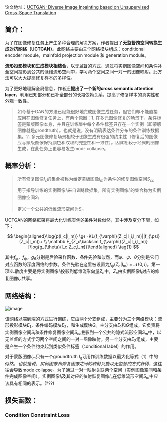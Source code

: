 论文地址：[UCTGAN: Diverse Image Inpainting based on Unsupervised Cross-Space Translation](https://openaccess.thecvf.com/content_CVPR_2020/papers/Zhao_UCTGAN_Diverse_Image_Inpainting_Based_on_Unsupervised_Cross-Space_Translation_CVPR_2020_paper.pdf)

## 简介：

为了在图像修复任务上产生多种合理的解决方案，作者提出了**无监督跨空间转换生成对抗网络（UCTGAN）**。此网络主要由三个网络模块组成：conditional encoder module，mainfold projection module 和 generation module。 

**流形投影模块和生成模块相结合**，以无监督的方式，通过将实例图像空间和条件补全空间投影到公共的低维流形空间中，学习两个空间之间一对一的图像映射。此方法可以大大提高修复样本的多样性。

为了更好地理解全局信息，作者还**提出了一个新的cross semantic attention layer**，利用已知部分和已补全部分的长期依赖关系，提高了修复样本的真实性和外观一致性。

> 如今基于GAN的方法已经能很好地完成图像生成任务，但它们却不能直接应用在图像修复任务上，有两个原因：1. 在多元图像修复的场景下，条件标签是蒙版图像本身，并且在训练集中每个条件标签只存在一个实例（即蒙版图像就是grondtruth）。也就是说，没有明确表达条件分布的条件训练数据集。2. 多元图像修复场景相较于图像生成有很强的约束性（修复后的图像应与蒙版图像保持颜色和纹理的完整性和一致性）。因此相较于经典的图像生成，在此任务上更容易发生mode collapse。

## **概率分析：**

> 所有修复图像$I_c$的集合被称为给定蒙版图像$I_m$为条件的修复图像空间$S_{cc}$
> 
> 用于指导训练的实例图像$I_i$来自训练数据集，所有实例图像$I_i$的集合称为实例图像空间$S_i$
> 
> 定义一个公共的低维流形空间为$S_m$

UCTGAN的网络框架将最大化训练实例的条件对数似然，其中涉及变分下限，如下：

$$
\begin{aligned}\log{p(I_c|I_m)} \ge -KL(f_{\varphi}(Z_c|I_i,I_m)||f_{\psi}(Z_c|I_m))+ \\ \mathbb E_{Z_c\backsim f_{\varphi}(Z_c|I_i,I_m)}[\log{g_{\theta}(I_c|Z_c,I_m)}]\end{aligned} \tag{1}
$$

其中$f_{\varphi}$，$f_{\psi}$，$g_{\theta}$分别是后验采样函数、条件先验和似然，而$\varphi 、\psi 、\theta$分别是它们对应函数的深度网络的参数。条件先验在这里被设置为$f_{\psi}(Z_c|I_m)=\mathcal N(0,I)$。第一项KL散度主要是将实例图像$I_i$投影到低维流形向量$Z_c$中，$Z_c$由实例图像$I_i$对应的修复图像$I_c$共享。

## 网络结构：

<img src="https://user-images.githubusercontent.com/93063038/184526906-e664a176-39ce-4fe6-9a3c-5162890e3576.png" title="" alt="image" data-align="center">

该网络以端到端的方式进行训练，它由两个分支组成，主要分为三个网络模块：流形投影模块$E_1$，条件编码模块$E_2$，和生成模块$G$。主分支由$E_1$和$G$组成，它负责将实例图像空间$S_i$和条件修复图像空间$S_{cc}$投影到一个公共的隐式流形空间$S_m$中，以无监督的方式学习两个空间之间的一对一图像映射。另一个分支由$E_2$组成，主要是产生一个条件约束起到类似条件标签（conditional label）的作用。

对于蒙版图像$I_m$只有一个groundtruth $I_g$可用作训练数据以最大化等式（1）中的似然，*也就是说，实例图像和修复图像之间的映射只能以无监督的方式获得*，这往往会导致mode collapse。为了通过一对一映射关联两个空间（实例图像空间和条件完成图像空间），实例图像$I_i$及其对应的映射恢复图像$I_c$在低维流形空间$S_m$中应该具有相同的表示。(???)

## 损失函数：

### Condition Constraint Loss
